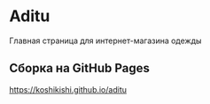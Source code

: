 # Aditu
Главная страница для интернет-магазина одежды

## Сборка на GitHub Pages
https://koshikishi.github.io/aditu